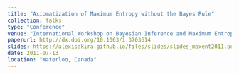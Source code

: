 ```yaml
---
title: "Axiomatization of Maximum Entropy without the Bayes Rule"
collection: talks
type: "Conference"
venue: "International Workshop on Bayesian Inference and Maximum Entropy Methods in Science and Engineering"
paperurl: http://dx.doi.org/10.1063/1.3703614
slides: https://alexisakira.github.io/files/slides/slides_maxent2011.pdf
date: 2011-07-13
location: "Waterloo, Canada"
---
```

